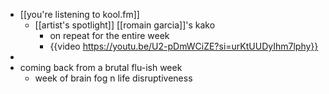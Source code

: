 - [[you're listening to kool.fm]]
	- [[artist's spotlight]] [[romain garcia]]'s kako
		- on repeat for the entire week
		- {{video https://youtu.be/U2-pDmWCiZE?si=urKtUUDyIhm7lphy}}
-
- coming back from a brutal flu-ish week
	- week of brain fog n life disruptiveness